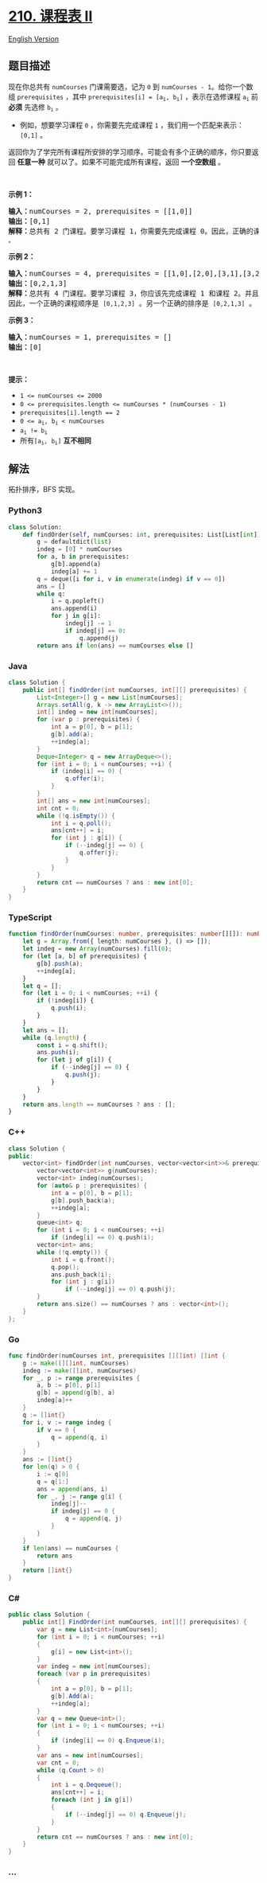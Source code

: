 # [210. 课程表 II](https://leetcode.cn/problems/course-schedule-ii)

[English Version](/solution/0200-0299/0210.Course%20Schedule%20II/README_EN.md)

## 题目描述

<!-- 这里写题目描述 -->

<p>现在你总共有 <code>numCourses</code> 门课需要选，记为&nbsp;<code>0</code>&nbsp;到&nbsp;<code>numCourses - 1</code>。给你一个数组&nbsp;<code>prerequisites</code> ，其中 <code>prerequisites[i] = [a<sub>i</sub>, b<sub>i</sub>]</code> ，表示在选修课程 <code>a<sub>i</sub></code> 前 <strong>必须</strong> 先选修&nbsp;<code>b<sub>i</sub></code> 。</p>

<ul>
	<li>例如，想要学习课程 <code>0</code> ，你需要先完成课程&nbsp;<code>1</code> ，我们用一个匹配来表示：<code>[0,1]</code> 。</li>
</ul>

<p>返回你为了学完所有课程所安排的学习顺序。可能会有多个正确的顺序，你只要返回 <strong>任意一种</strong> 就可以了。如果不可能完成所有课程，返回 <strong>一个空数组</strong> 。</p>

<p>&nbsp;</p>

<p><strong>示例 1：</strong></p>

<pre>
<strong>输入：</strong>numCourses = 2, prerequisites = [[1,0]]
<strong>输出：</strong>[0,1]
<strong>解释：</strong>总共有 2 门课程。要学习课程 1，你需要先完成课程 0。因此，正确的课程顺序为 <code>[0,1] 。</code>
</pre>

<p><strong>示例 2：</strong></p>

<pre>
<strong>输入：</strong>numCourses = 4, prerequisites = [[1,0],[2,0],[3,1],[3,2]]
<strong>输出：</strong>[0,2,1,3]
<strong>解释：</strong>总共有 4 门课程。要学习课程 3，你应该先完成课程 1 和课程 2。并且课程 1 和课程 2 都应该排在课程 0 之后。
因此，一个正确的课程顺序是&nbsp;<code>[0,1,2,3]</code> 。另一个正确的排序是&nbsp;<code>[0,2,1,3]</code> 。</pre>

<p><strong>示例 3：</strong></p>

<pre>
<strong>输入：</strong>numCourses = 1, prerequisites = []
<strong>输出：</strong>[0]
</pre>

<p>&nbsp;</p>
<strong>提示：</strong>

<ul>
	<li><code>1 &lt;= numCourses &lt;= 2000</code></li>
	<li><code>0 &lt;= prerequisites.length &lt;= numCourses * (numCourses - 1)</code></li>
	<li><code>prerequisites[i].length == 2</code></li>
	<li><code>0 &lt;= a<sub>i</sub>, b<sub>i</sub> &lt; numCourses</code></li>
	<li><code>a<sub>i</sub> != b<sub>i</sub></code></li>
	<li>所有<code>[a<sub>i</sub>, b<sub>i</sub>]</code> <strong>互不相同</strong></li>
</ul>

## 解法

<!-- 这里可写通用的实现逻辑 -->

拓扑排序，BFS 实现。

<!-- tabs:start -->

### **Python3**

<!-- 这里可写当前语言的特殊实现逻辑 -->

```python
class Solution:
    def findOrder(self, numCourses: int, prerequisites: List[List[int]]) -> List[int]:
        g = defaultdict(list)
        indeg = [0] * numCourses
        for a, b in prerequisites:
            g[b].append(a)
            indeg[a] += 1
        q = deque([i for i, v in enumerate(indeg) if v == 0])
        ans = []
        while q:
            i = q.popleft()
            ans.append(i)
            for j in g[i]:
                indeg[j] -= 1
                if indeg[j] == 0:
                    q.append(j)
        return ans if len(ans) == numCourses else []
```

### **Java**

<!-- 这里可写当前语言的特殊实现逻辑 -->

```java
class Solution {
    public int[] findOrder(int numCourses, int[][] prerequisites) {
        List<Integer>[] g = new List[numCourses];
        Arrays.setAll(g, k -> new ArrayList<>());
        int[] indeg = new int[numCourses];
        for (var p : prerequisites) {
            int a = p[0], b = p[1];
            g[b].add(a);
            ++indeg[a];
        }
        Deque<Integer> q = new ArrayDeque<>();
        for (int i = 0; i < numCourses; ++i) {
            if (indeg[i] == 0) {
                q.offer(i);
            }
        }
        int[] ans = new int[numCourses];
        int cnt = 0;
        while (!q.isEmpty()) {
            int i = q.poll();
            ans[cnt++] = i;
            for (int j : g[i]) {
                if (--indeg[j] == 0) {
                    q.offer(j);
                }
            }
        }
        return cnt == numCourses ? ans : new int[0];
    }
}
```

### **TypeScript**

```ts
function findOrder(numCourses: number, prerequisites: number[][]): number[] {
    let g = Array.from({ length: numCourses }, () => []);
    let indeg = new Array(numCourses).fill(0);
    for (let [a, b] of prerequisites) {
        g[b].push(a);
        ++indeg[a];
    }
    let q = [];
    for (let i = 0; i < numCourses; ++i) {
        if (!indeg[i]) {
            q.push(i);
        }
    }
    let ans = [];
    while (q.length) {
        const i = q.shift();
        ans.push(i);
        for (let j of g[i]) {
            if (--indeg[j] == 0) {
                q.push(j);
            }
        }
    }
    return ans.length == numCourses ? ans : [];
}
```

### **C++**

```cpp
class Solution {
public:
    vector<int> findOrder(int numCourses, vector<vector<int>>& prerequisites) {
        vector<vector<int>> g(numCourses);
        vector<int> indeg(numCourses);
        for (auto& p : prerequisites) {
            int a = p[0], b = p[1];
            g[b].push_back(a);
            ++indeg[a];
        }
        queue<int> q;
        for (int i = 0; i < numCourses; ++i)
            if (indeg[i] == 0) q.push(i);
        vector<int> ans;
        while (!q.empty()) {
            int i = q.front();
            q.pop();
            ans.push_back(i);
            for (int j : g[i])
                if (--indeg[j] == 0) q.push(j);
        }
        return ans.size() == numCourses ? ans : vector<int>();
    }
};
```

### **Go**

```go
func findOrder(numCourses int, prerequisites [][]int) []int {
	g := make([][]int, numCourses)
	indeg := make([]int, numCourses)
	for _, p := range prerequisites {
		a, b := p[0], p[1]
		g[b] = append(g[b], a)
		indeg[a]++
	}
	q := []int{}
	for i, v := range indeg {
		if v == 0 {
			q = append(q, i)
		}
	}
	ans := []int{}
	for len(q) > 0 {
		i := q[0]
		q = q[1:]
		ans = append(ans, i)
		for _, j := range g[i] {
			indeg[j]--
			if indeg[j] == 0 {
				q = append(q, j)
			}
		}
	}
	if len(ans) == numCourses {
		return ans
	}
	return []int{}
}
```

### **C#**

```cs
public class Solution {
    public int[] FindOrder(int numCourses, int[][] prerequisites) {
        var g = new List<int>[numCourses];
        for (int i = 0; i < numCourses; ++i)
        {
            g[i] = new List<int>();
        }
        var indeg = new int[numCourses];
        foreach (var p in prerequisites)
        {
            int a = p[0], b = p[1];
            g[b].Add(a);
            ++indeg[a];
        }
        var q = new Queue<int>();
        for (int i = 0; i < numCourses; ++i)
        {
            if (indeg[i] == 0) q.Enqueue(i);
        }
        var ans = new int[numCourses];
        var cnt = 0;
        while (q.Count > 0)
        {
            int i = q.Dequeue();
            ans[cnt++] = i;
            foreach (int j in g[i])
            {
                if (--indeg[j] == 0) q.Enqueue(j);
            }
        }
        return cnt == numCourses ? ans : new int[0];
    }
}
```

### **...**

```

```

<!-- tabs:end -->
